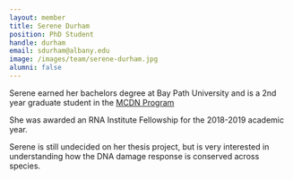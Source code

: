 ```yaml
---
layout: member
title: Serene Durham
position: PhD Student
handle: durham
email: sdurham@albany.edu
image: /images/team/serene-durham.jpg
alumni: false
---
```


Serene earned her bachelors degree at Bay Path University and is a 2nd year graduate student in the [MCDN Program](http://www.albany.edu/biology/graduate_programs/doctoral/mcdn/main.shtml)

She was awarded an RNA Institute Fellowship for the 2018-2019 academic year. 

Serene is still undecided on her thesis project, but is very interested in understanding how the DNA damage response is conserved across species. 